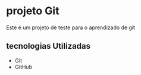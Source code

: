 # projeto Git

Este é um projeto de teste para o aprendizado de git

## tecnologias Utilizadas

- Git
- GitHub
